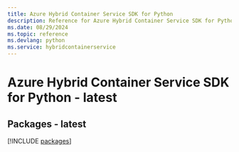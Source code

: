 ```yaml
---
title: Azure Hybrid Container Service SDK for Python
description: Reference for Azure Hybrid Container Service SDK for Python
ms.date: 08/29/2024
ms.topic: reference
ms.devlang: python
ms.service: hybridcontainerservice
---
```

# Azure Hybrid Container Service SDK for Python - latest
## Packages - latest
[!INCLUDE [packages](hybrid-container-service-index.md)]